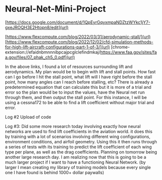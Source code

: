 # Neural-Net-Mini-Project



[https://docs.google.com/document/d/1QpEyrGqyxmpaNDZtzWYkc1jY7-gxeJROQH3E2Htopn8/edit](url)


[https://www.flexcompute.com/blog/2022/03/31/aerodynamic-stall/](url)
[https://www.flexcompute.com/blog/2022/12/02/cfd-simulation-methods-for-high-lift-aircraft-configurations-part-1-of-3/](url)
[chrome-extension://efaidnbmnnnibpcajpcglclefindmkaj/https://www.faa.gov/sites/faa.gov/files/07_phak_ch5_0.pdf](url)

In the above links, I found a lot of resources surrounding lift and aerodynamics. My plan would be to begin with lift and stall points. How fast can I go before I hit the stall point, what lift will I have right before the stall point, how many angles can I reach before stalling, etc? There is already a predetermined equation that can calculate this but it is more of a trial and error so the plan would be to input the values, have the Neural net run through them, and then output the stall point. For this instance, I will be using a cessna172 to be able to find a lift coefficient without major trial and error. 

Log #2 Upload of code

Log #3:
Did some more research today involving exactly how neural networks are used to find lift coefficients in the aviation world. it does this by training with a lot of scenarios involving different wing configurations, environment conditions, and airfoil geometry. Using this it then runs through a series of tests with its training to predict the lift coefficient of each wing type per plane, as well as the drag coefficients. Planning on tomorrow being another large research day. I am realizing now that this is going to be a much larger project if I want to have a functioning Neural Network. (by larger I mean creating my library of training models because every single one I have found is behind 1000+ dollar paywalls)
